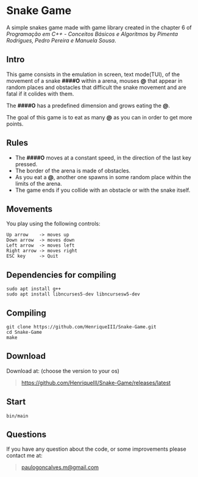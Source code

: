 # Snake Game
A simple snakes game made with game library created in the chapter 6 of *Programação em C++ - Conceitos Básicos e Algoritmos* by *Pimenta Rodrigues, Pedro Pereira e Manuela Sousa*.

## Intro
This game consists in the emulation in screen, text mode(TUI), of the movement of a snake **####O** within a arena, mouses **@** that appear in random places and obstacles that difficult the snake movement and are fatal if it colides with them.

The **####O** has a predefined dimension and grows eating the **@**.

The goal of this game is to eat as many **@** as you can in order to get more points.

## Rules

* The **####O** moves at a constant speed, in the direction of the last key pressed.
* The border of the arena is made of obstacles.
* As you eat a **@**, another one spawns in some random place within the limits of the arena.
* The game ends if you collide with an obstacle or with the snake itself.

## Movements
You play using the following controls:
```
Up arrow    -> moves up
Down arrow  -> moves down
Left arrow  -> moves left
Right arrow -> moves right
ESC key     -> Quit
```
## Dependencies for compiling
```
sudo apt install g++
sudo apt install libncurses5-dev libncursesw5-dev
```
## Compiling
```
git clone https://github.com/HenriqueIII/Snake-Game.git
cd Snake-Game
make
```
## Download
Download at: (choose the version to your os)
> https://github.com/HenriqueIII/Snake-Game/releases/latest

## Start
```
bin/main
```
## Questions
If you have any question about the code, or some improvements please contact me at:
> paulogoncalves.m@gmail.com
